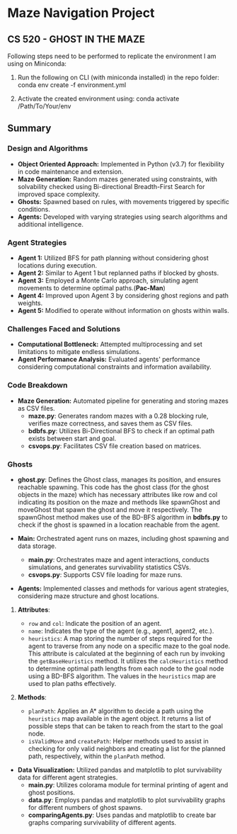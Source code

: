 # Maze Navigation Project

## CS 520 - GHOST IN THE MAZE

Following steps need to be performed to replicate the environment I am using on Miniconda:

1. Run the following on CLI (with miniconda installed) in the repo folder: conda env create -f environment.yml

2. Activate the created environment using: conda activate /Path/To/Your/env

## Summary

### Design and Algorithms
- **Object Oriented Approach:** Implemented in Python (v3.7) for flexibility in code maintenance and extension.
- **Maze Generation:** Random mazes generated using constraints, with solvability checked using Bi-directional Breadth-First Search for improved space complexity.
- **Ghosts:** Spawned based on rules, with movements triggered by specific conditions.
- **Agents:** Developed with varying strategies using search algorithms and additional intelligence.

### Agent Strategies
- **Agent 1:** Utilized BFS for path planning without considering ghost locations during execution.
- **Agent 2:** Similar to Agent 1 but replanned paths if blocked by ghosts.
- **Agent 3:** Employed a Monte Carlo approach, simulating agent movements to determine optimal paths.(**Pac-Man**)
- **Agent 4:** Improved upon Agent 3 by considering ghost regions and path weights.
- **Agent 5:** Modified to operate without information on ghosts within walls.

### Challenges Faced and Solutions
- **Computational Bottleneck:** Attempted multiprocessing and set limitations to mitigate endless simulations.
- **Agent Performance Analysis:** Evaluated agents' performance considering computational constraints and information availability.

### Code Breakdown
- **Maze Generation:** Automated pipeline for generating and storing mazes as CSV files.
    - **maze.py**: Generates random mazes with a 0.28 blocking rule, verifies maze correctness, and saves them as CSV files.
    - **bdbfs.py**: Utilizes Bi-Directional BFS to check if an optimal path exists between start and goal.
    - **csvops.py**: Facilitates CSV file creation based on matrices.

### Ghosts

- **ghost.py**: Defines the Ghost class, manages its position, and ensures reachable spawning.
    This code has the ghost class (for the ghost objects in the maze) which has necessary attributes
    like row and col indicating its position on the maze and methods like spawnGhost and
    moveGhost that spawn the ghost and move it respectively. The spawnGhost method makes
    use of the BD-BFS algorithm in **bdbfs.py** to check if the ghost is spawned in a location
    reachable from the agent.

- **Main:** Orchestrated agent runs on mazes, including ghost spawning and data storage.
    - **main.py**: Orchestrates maze and agent interactions, conducts simulations, and generates survivability statistics CSVs.
    - **csvops.py**: Supports CSV file loading for maze runs.


- **Agents:** Implemented classes and methods for various agent strategies, considering maze structure and ghost locations.
1. **Attributes**:
   - `row` and `col`: Indicate the position of an agent.
   - `name`: Indicates the type of the agent (e.g., agent1, agent2, etc.).
   - `heuristics`: A map storing the number of steps required for the agent to traverse from any node on a specific maze to the goal node. This attribute is calculated at the beginning of each run by invoking the `getBaseHeuristics` method. It utilizes the `calcHeuristics` method to determine optimal path lengths from each node to the goal node using a BD-BFS algorithm. The values in the `heuristics` map are used to plan paths effectively.

2. **Methods**:
   - `planPath`: Applies an A* algorithm to decide a path using the `heuristics` map available in the agent object. It returns a list of possible steps that can be taken to reach from the start to the goal node.
   - `isValidMove` and `createPath`: Helper methods used to assist in checking for only valid neighbors and creating a list for the planned path, respectively, within the `planPath` method.

- **Data Visualization:** Utilized pandas and matplotlib to plot survivability data for different agent strategies.
    - **main.py**: Utilizes colorama module for terminal printing of agent and ghost positions.
    - **data.py**: Employs pandas and matplotlib to plot survivability graphs for different numbers of ghost spawns.
    - **comparingAgents.py**: Uses pandas and matplotlib to create bar graphs comparing survivability of different agents.